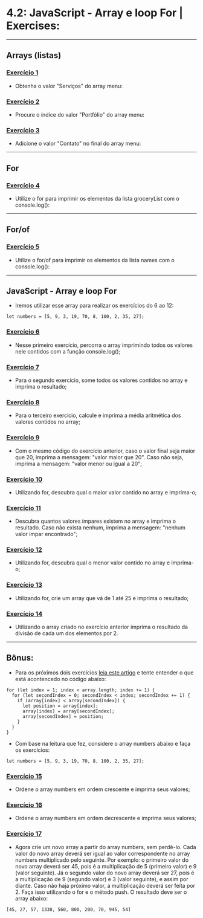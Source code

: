 # 4.2: JavaScript - Array e loop For | Exercises:

---

## Arrays (listas)

### [Exercício 1](./exercise_1/script.js)

-   Obtenha o valor "Serviços" do array menu:

### [Exercício 2](./exercise_2/script.js)

-   Procure o índice do valor "Portfólio" do array menu:

### [Exercício 3](./exercise_3/script.js)

-   Adicione o valor "Contato" no final do array menu:

---

## For

### [Exercício 4](./exercise_4/script.js)

-   Utilize o for para imprimir os elementos da lista groceryList com o console.log():

---

## For/of

### [Exercício 5](./exercise_5/script.js)

-   Utilize o for/of para imprimir os elementos da lista names com o console.log():

---

## JavaScript - Array e loop For

-   Iremos utilizar esse array para realizar os exercícios do 6 ao 12:

```
let numbers = [5, 9, 3, 19, 70, 8, 100, 2, 35, 27];
```

### [Exercício 6](./exercise_6/script.js)

-   Nesse primeiro exercício, percorra o array imprimindo todos os valores nele contidos com a função console.log();

### [Exercício 7](./exercise_7/script.js)

-   Para o segundo exercício, some todos os valores contidos no array e imprima o resultado;

### [Exercício 8](./exercise_8/script.js)

-   Para o terceiro exercício, calcule e imprima a média aritmética dos valores contidos no array;

### [Exercício 9](./exercise_9/script.js)

-   Com o mesmo código do exercício anterior, caso o valor final seja maior que 20, imprima a mensagem: "valor maior que 20". Caso não seja, imprima a mensagem: "valor menor ou igual a 20";

### [Exercício 10](./exercise_10/script.js)

-   Utilizando for, descubra qual o maior valor contido no array e imprima-o;

### [Exercício 11](./exercise_11/script.js)

-   Descubra quantos valores ímpares existem no array e imprima o resultado. Caso não exista nenhum, imprima a mensagem: "nenhum valor ímpar encontrado";

### [Exercício 12](./exercise_12/script.js)

-   Utilizando for, descubra qual o menor valor contido no array e imprima-o;

### [Exercício 13](./exercise_13/script.js)

-   Utilizando for, crie um array que vá de 1 até 25 e imprima o resultado;

### [Exercício 14](./exercise_14/script.js)

-   Utilizando o array criado no exercício anterior imprima o resultado da divisão de cada um dos elementos por 2.

---

## Bônus:

-   Para os próximos dois exercícios [leia este artigo](http://devfuria.com.br/logica-de-programacao/introducao-ao-algoritmo-de-ordenacao-bubble-sort/) e tente entender o que está acontencedo no código abaixo:

```
for (let index = 1; index < array.length; index += 1) {
  for (let secondIndex = 0; secondIndex < index; secondIndex += 1) {
    if (array[index] < array[secondIndex]) {
      let position = array[index];
      array[index] = array[secondIndex];
      array[secondIndex] = position;
    }
  }
}
```

-   Com base na leitura que fez, considere o array numbers abaixo e faça os exercícios:

```
let numbers = [5, 9, 3, 19, 70, 8, 100, 2, 35, 27];
```

### [Exercício 15](./exercise_15/script.js)

-   Ordene o array numbers em ordem crescente e imprima seus valores;

### [Exercício 16](./exercise_16/script.js)

-   Ordene o array numbers em ordem decrescente e imprima seus valores;

### [Exercício 17](./exercise_17/script.js)

-   Agora crie um novo array a partir do array numbers, sem perdê-lo. Cada valor do novo array deverá ser igual ao valor correspondente no array numbers multiplicado pelo seguinte. Por exemplo: o primeiro valor do novo array deverá ser 45, pois é a multiplicação de 5 (primeiro valor) e 9 (valor seguinte). Já o segundo valor do novo array deverá ser 27, pois é a multiplicação de 9 (segundo valor) e 3 (valor seguinte), e assim por diante. Caso não haja próximo valor, a multiplicação deverá ser feita por 2. Faça isso utilizando o for e o método push. O resultado deve ser o array abaixo:

```
[45, 27, 57, 1330, 560, 800, 200, 70, 945, 54]
```
